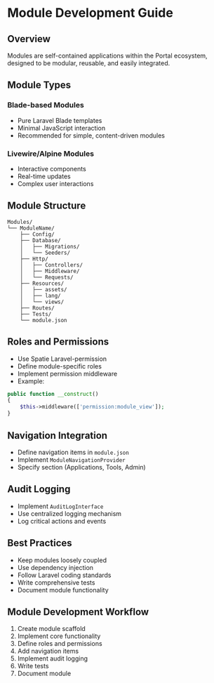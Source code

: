 # Module Development Guide

## Overview
Modules are self-contained applications within the Portal ecosystem, designed to be modular, reusable, and easily integrated.

## Module Types
### Blade-based Modules
- Pure Laravel Blade templates
- Minimal JavaScript interaction
- Recommended for simple, content-driven modules

### Livewire/Alpine Modules
- Interactive components
- Real-time updates
- Complex user interactions

## Module Structure
```
Modules/
└── ModuleName/
    ├── Config/
    ├── Database/
    │   ├── Migrations/
    │   └── Seeders/
    ├── Http/
    │   ├── Controllers/
    │   ├── Middleware/
    │   └── Requests/
    ├── Resources/
    │   ├── assets/
    │   ├── lang/
    │   └── views/
    ├── Routes/
    ├── Tests/
    └── module.json
```

## Roles and Permissions
- Use Spatie Laravel-permission
- Define module-specific roles
- Implement permission middleware
- Example:
```php
public function __construct()
{
    $this->middleware(['permission:module_view']);
}
```

## Navigation Integration
- Define navigation items in `module.json`
- Implement `ModuleNavigationProvider`
- Specify section (Applications, Tools, Admin)

## Audit Logging
- Implement `AuditLogInterface`
- Use centralized logging mechanism
- Log critical actions and events

## Best Practices
- Keep modules loosely coupled
- Use dependency injection
- Follow Laravel coding standards
- Write comprehensive tests
- Document module functionality

## Module Development Workflow
1. Create module scaffold
2. Implement core functionality
3. Define roles and permissions
4. Add navigation items
5. Implement audit logging
6. Write tests
7. Document module

